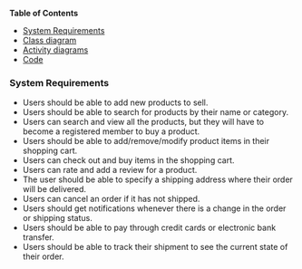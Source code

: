 **Table of Contents**

- [System Requirements](#system-requirements)
- [Class diagram](#class-diagram)
- [Activity diagrams](#activity-diagrams)
- [Code](#code)

### System Requirements
- Users should be able to add new products to sell.
- Users should be able to search for products by their name or category.
- Users can search and view all the products, but they will have to become a registered member to buy a product.
- Users should be able to add/remove/modify product items in their shopping cart.
- Users can check out and buy items in the shopping cart.
- Users can rate and add a review for a product.
- The user should be able to specify a shipping address where their order will be delivered.
- Users can cancel an order if it has not shipped.
- Users should get notifications whenever there is a change in the order or shipping status.
- Users should be able to pay through credit cards or electronic bank transfer.
- Users should be able to track their shipment to see the current state of their order.
